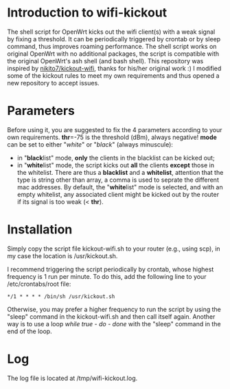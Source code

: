 # Introduction to wifi-kickout
The shell script for OpenWrt kicks out the wifi client(s) with a weak signal by fixing a threshold.
It can be periodically triggered by crontab or by sleep command, thus improves roaming performance.
The shell script works on original OpenWrt with no additional packages, the script is compatible with the original OpenWrt's ash shell (and bash shell).
This repository was inspired by [nikito7/kickout-wifi](https://github.com/nikito7/kickout-wifi), thanks for his/her original work :)
I modified some of the kickout rules to meet my own requirements and thus opened a new repository to accept issues.

# Parameters
Before using it, you are suggested to fix the 4 parameters according to your own requirements.
**thr**=-75 is the threshold (dBm), always negative!
**mode** can be set to either "*white*" or "*black*" (always minuscule):
 - in "**black**list" mode, **only** the clients in the blacklist can be kicked out;
 - in "**white**list" mode, the script kicks out **all** the clients **except** those in the whitelist.
There are thus a **blacklist** and a **whitelist**, attention that the type is string other than array, a comma is used to seprate the different mac addresses.
By default, the "**white**list" mode is selected, and with an empty whitelist, any associated client might be kicked out by the router if its signal is too weak (< **thr**).

# Installation
Simply copy the script file kickout-wifi.sh to your router (e.g., using scp), in my case the location is /usr/kickout.sh.

I recommend triggering the script periodically by crontab, whose highest frequency is 1 run per minute. To do this, add the following line to your /etc/crontabs/root file:

`*/1 * * * * /bin/sh /usr/kickout.sh`

Otherwise, you may prefer a higher frequency to run the script by using the "sleep" command in the kickout-wifi.sh and then call itself again. Another way is to use a loop *while *true* - do - done* with the "sleep" command in the end of the loop.

# Log
The log file is located at /tmp/wifi-kickout.log.

